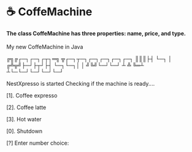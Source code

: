  # ☕ CoffeMachine

 #### The class CoffeMachine has three properties: name, price, and type.


My new CoffeMachine in Java

╔╗╔┌─┐┌─┐┌┬┐═╗ ╦┌─┐┬─┐┌─┐┌─┐┌─┐┌─┐
║║║├┤ └─┐ │ ╔╩╦╝├─┘├┬┘├┤ └─┐└─┐│ │
╝╚╝└─┘└─┘ ┴ ╩ ╚═┴  ┴└─└─┘└─┘└─┘└─┘

NestXpresso is started
Checking if the machine is ready....

[1]. Coffee expresso

[2]. Coffee latte

[3]. Hot water

[0]. Shutdown

[?] Enter number choice: 